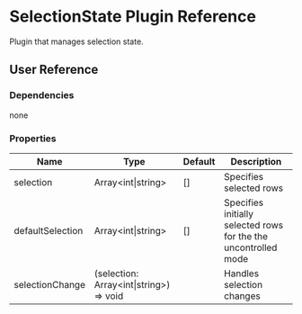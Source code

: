 # SelectionState Plugin Reference

Plugin that manages selection state.

## User Reference

### Dependencies

none

### Properties

Name | Type | Default | Description
-----|------|---------|------------
selection | Array&lt;int&#124;string&gt; | [] | Specifies selected rows
defaultSelection | Array&lt;int&#124;string&gt; | [] | Specifies initially selected rows for the the uncontrolled mode
selectionChange | (selection: Array&lt;int&#124;string&gt;) => void | | Handles selection changes
